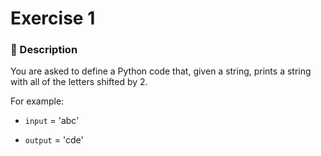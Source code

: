 # Exercise  1

### 📄 Description
You are asked to define a Python code that, given a string,
prints a string with all of the letters shifted by 2.

For example:

- `input` = 'abc'

- `output` = 'cde'